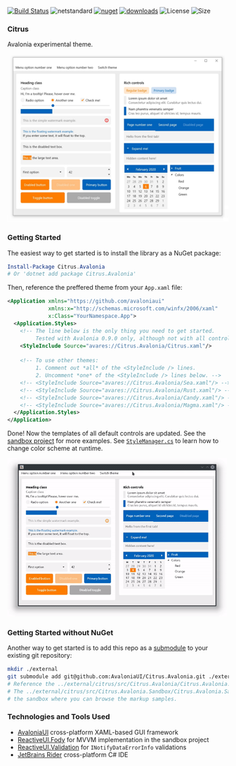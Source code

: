 [![Build Status](https://worldbeater.visualstudio.com/Citrus.Avalonia/_apis/build/status/worldbeater.Citrus.Avalonia)](https://worldbeater.visualstudio.com/Citrus.Avalonia/_build/latest?definitionId=1) ![netstandard](https://img.shields.io/badge/.NET%20Standard-2.0-green.svg) [![nuget](https://img.shields.io/nuget/v/Citrus.Avalonia.svg)](https://www.nuget.org/packages/Citrus.Avalonia) [![downloads](https://img.shields.io/nuget/dt/citrus.avalonia)](https://www.nuget.org/packages/Citrus.Avalonia) ![License](https://img.shields.io/github/license/worldbeater/avalonia.citrus.svg) ![Size](https://img.shields.io/github/repo-size/worldbeater/avalonia.citrus.svg)

### Citrus

Avalonia experimental theme.

<img src="./assets/picture.jpeg" width="600">

### Getting Started

The easiest way to get started is to install the library as a NuGet package:

```powershell
Install-Package Citrus.Avalonia
# Or 'dotnet add package Citrus.Avalonia'
```

Then, reference the preffered theme from your `App.xaml` file:

```xml
<Application xmlns="https://github.com/avaloniaui"
             xmlns:x="http://schemas.microsoft.com/winfx/2006/xaml"
             x:Class="YourNamespace.App">
  <Application.Styles>
    <!-- The line below is the only thing you need to get started.
         Tested with Avalonia 0.9.0 only, although not with all controls. -->
    <StyleInclude Source="avares://Citrus.Avalonia/Citrus.xaml"/>

    <!-- To use other themes:
         1. Comment out *all* of the <StyleInclude /> lines.
         2. Uncomment *one* of the <StyleInclude /> lines below. -->
    <!-- <StyleInclude Source="avares://Citrus.Avalonia/Sea.xaml"/> -->
    <!-- <StyleInclude Source="avares://Citrus.Avalonia/Rust.xaml"/> -->
    <!-- <StyleInclude Source="avares://Citrus.Avalonia/Candy.xaml"/> -->
    <!-- <StyleInclude Source="avares://Citrus.Avalonia/Magma.xaml"/> -->
  </Application.Styles>
</Application>
```

Done! Now the templates of all default controls are updated. See the [sandbox project](https://github.com/worldbeater/Citrus.Avalonia/blob/master/src/Citrus.Avalonia.Sandbox/MainWindow.xaml) for more examples. See [`StyleManager.cs`](https://github.com/worldbeater/Citrus.Avalonia/blob/master/src/Citrus.Avalonia.Sandbox/StyleManager.cs) to learn how to change color scheme at runtime.

<img src="./assets/demo.gif" width="500">

### Getting Started without NuGet

Another way to get started is to add this repo as a [submodule](https://git-scm.com/book/en/v2/Git-Tools-Submodules) to your existing git repository:

```sh
mkdir ./external
git submodule add git@github.com:AvaloniaUI/Citrus.Avalonia.git ./external/citrus
# Reference the ../external/citrus/src/Citrus.Avalonia/Citrus.Avalonia.csproj project then.
# The ../external/citrus/src/Citrus.Avalonia.Sandbox/Citrus.Avalonia.Sandbox.csproj is 
# the sandbox where you can browse the markup samples.
```

### Technologies and Tools Used

- <a href="https://github.com/avaloniaui">AvaloniaUI</a> cross-platform XAML-based GUI framework
- <a href="https://reactiveui.net/docs/handbook/view-models/boilerplate-code">ReactiveUI.Fody</a> for MVVM implementation in the sandbox project
- <a href="https://github.com/reactiveui/reactiveui.validation">ReactiveUI.Validation</a> for `INotifyDataErrorInfo` validations
- <a href="https://www.jetbrains.com/rider/">JetBrains Rider</a> cross-platform C# IDE

